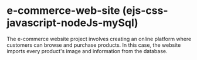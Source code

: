 # e-commerce-web-site (ejs-css-javascript-nodeJs-mySql)
The e-commerce website project involves creating an online platform where customers can browse and purchase products. In this case, the website imports every product's image and information from the database.
